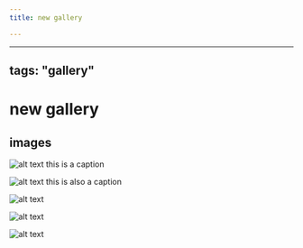 ```yaml
---
title: new gallery

---
```



---
tags: "gallery"
---
# new gallery

## images


![alt text](https://files.slack.com/files-pri/T0HTW3H0V-F07GQUQU5B9/img_2990.jpg?pub_secret=ec0d43d9fc)
this is a caption

![alt text](https://files.slack.com/files-pri/T0HTW3H0V-F07HU9BKP5E/img_2991.jpg?pub_secret=16238bc447)
this is also a caption



![alt text](https://files.slack.com/files-pri/T0HTW3H0V-F07GQUQU5B9/img_2990.jpg?pub_secret=ec0d43d9fc)

![alt text](https://files.slack.com/files-pri/T0HTW3H0V-F07HU9BKP5E/img_2991.jpg?pub_secret=16238bc447)

![alt text](https://files.slack.com/files-pri/T0HTW3H0V-F07FSM8UBRC/a_truss.png?pub_secret=dcabc3a74f)
